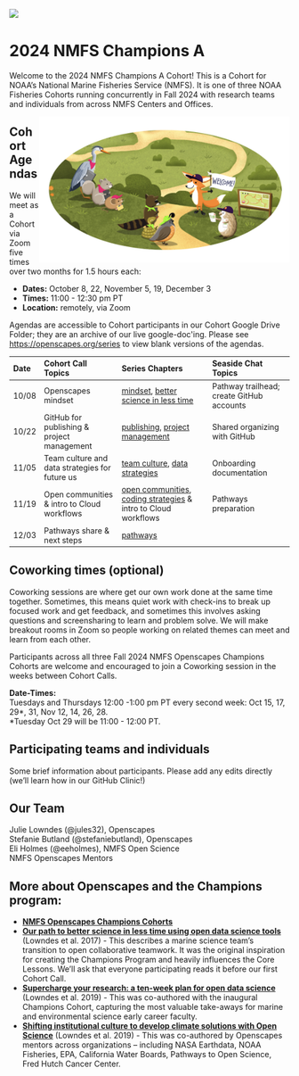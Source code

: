 
<a align="left" href="https://github.com/nmfs-openscapes/2024-nmfs-a"><img src="https://github.githubassets.com/images/modules/logos_page/GitHub-Mark.png" width="35px"/></a>

# 2024 NMFS Champions A

Welcome to the 2024 NMFS Champions A Cohort! This is a Cohort for NOAA’s National
Marine Fisheries Service (NMFS). It is one of three NOAA Fisheries
Cohorts running concurrently in Fall 2024 with research teams and
individuals from across NMFS Centers and Offices.

<img src="horst-champions-trailhead.png" align="right" width="450">

## Cohort Agendas

We will meet as a Cohort via Zoom five times over two months for 1.5
hours each:

- **Dates:** October 8, 22, November 5, 19, December 3
- **Times:** 11:00 - 12:30 pm PT
- **Location:** remotely, via Zoom

Agendas are accessible to Cohort participants in our Cohort Google
Drive Folder; they are an archive of our live google-doc'ing. Please see
<https://openscapes.org/series> to view blank versions of the agendas.

| Date  | Cohort Call Topics                                   | Series Chapters |      Seaside Chat Topics |
|:------|:-----------------------------------------------------|:----------------------|:--------------------------------|
| 10/08 | Openscapes mindset                                   | [mindset](https://openscapes.github.io/series/mindset), [better science in less time](https://openscapes.github.io/series/better-science.html) | Pathway trailhead; create GitHub accounts 
| 10/22 | GitHub for publishing & project management           | [publishing](https://openscapes.github.io/series/github-pub), [project management](https://openscapes.github.io/series/github-issues) | Shared organizing with GitHub
| 11/05 | Team culture and data strategies for future us       | [team culture](https://openscapes.github.io/series/team-culture), [data strategies](https://openscapes.github.io/series/data-strategies) | Onboarding documentation 
| 11/19 | Open communities & intro to Cloud workflows          | [open communities](https://openscapes.github.io/series/communities), [coding strategies](https://openscapes.github.io/series/coding-strategies) & intro to Cloud workflows | Pathways preparation
| 12/03 | Pathways share & next steps                          | [pathways](https://openscapes.github.io/series/core-lessons/pathways.html) |   | 

## Coworking times (optional)

Coworking sessions are where get our own work done at the same time
together. Sometimes, this means quiet work with check-ins to break up
focused work and get feedback, and sometimes this involves asking
questions and screensharing to learn and problem solve. We will make
breakout rooms in Zoom so people working on related themes can meet and
learn from each other.

Participants across all three Fall 2024 NMFS Openscapes Champions
Cohorts are welcome and encouraged to join a Coworking session in the
weeks between Cohort Calls.

**Date-Times:**   
Tuesdays and Thursdays 12:00 -1:00 pm PT every second
week: Oct 15, 17, 29\*, 31, Nov 12, 14, 26, 28.   
\*Tuesday Oct 29 will be 11:00 - 12:00 PT.

## Participating teams and individuals

Some brief information about participants. Please add any edits directly
(we’ll learn how in our GitHub Clinic!)

## Our Team

Julie Lowndes (@jules32), Openscapes   
Stefanie Butland (@stefaniebutland), Openscapes  
Eli Holmes (@eeholmes), NMFS Open Science  
NMFS Openscapes Mentors

## More about Openscapes and the Champions program:

- [**NMFS Openscapes Champions
  Cohorts**](https://nmfs-openscapes.github.io/champions.html)
- [**Our path to better science in less time using open data science
  tools**](https://www.nature.com/articles/s41559-017-0160) (Lowndes et
  al. 2017) - This describes a marine science team’s transition to open
  collaborative teamwork. It was the original inspiration for creating
  the Champions Program and heavily influences the Core Lessons. We’ll
  ask that everyone participating reads it before our first Cohort Call.
- [**Supercharge your research: a ten-week plan for open data science**](https://openscapes.github.io/supercharge-research/) (Lowndes et
  al. 2019) - This was co-authored with the inaugural Champions Cohort,
  capturing the most valuable take-aways for marine and environmental
  science early career faculty.
- [**Shifting institutional culture to develop climate solutions with
  Open Science**](https://onlinelibrary.wiley.com/doi/10.1002/ece3.11341) (Lowndes
  et al. 2019) - This was co-authored by Openscapes mentors across
  organizations – including NASA Earthdata, NOAA Fisheries, EPA,
  California Water Boards, Pathways to Open Science, Fred Hutch Cancer
  Center.
